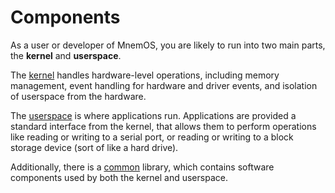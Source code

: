 # Components

As a user or developer of MnemOS, you are likely to run into two main parts, the **kernel** and **userspace**.

The [kernel](./kernel.md) handles hardware-level operations, including memory management, event handling for hardware and driver events, and isolation of userspace from the hardware.

The [userspace](./userspace.md) is where applications run. Applications are provided a standard interface from the kernel, that allows them to perform operations like reading or writing to a serial port, or reading or writing to a block storage device (sort of like a hard drive).

Additionally, there is a [common](./common.md) library, which contains software components used by both the kernel and userspace.
